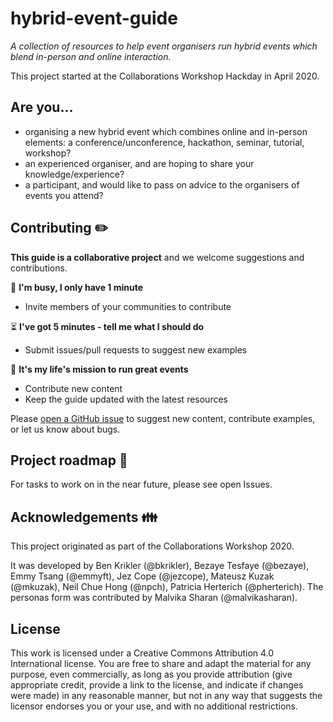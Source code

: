 # hybrid-event-guide

_A collection of resources to help event organisers run hybrid events which blend in-person and online interaction._

This project started at the Collaborations Workshop Hackday in April 2020.

## Are you... 
 
- organising a new hybrid event which combines online and in-person elements: a conference/unconference, hackathon, seminar, tutorial, workshop?
- an experienced organiser, and are hoping to share your knowledge/experience?
- a participant, and would like to pass on advice to the organisers of events you attend?

## Contributing :pencil2:

**This guide is a collaborative project** and we welcome suggestions and contributions. 

:running: **I'm busy, I only have 1 minute**
- Invite members of your communities to contribute

:hourglass_flowing_sand: **I've got 5 minutes - tell me what I should do**
- Submit issues/pull requests to suggest new examples

:tada: **It's my life's mission to run great events**
- Contribute new content
- Keep the guide updated with the latest resources

Please [open a GitHub issue](https://github.com/softwaresaved/hybrid-event-guide/issues) to suggest new content, contribute examples, or let us know about bugs.

## Project roadmap :checkered_flag:
For tasks to work on in the near future, please see open Issues. 

## Acknowledgements :family:

This project originated as part of the Collaborations Workshop 2020.

It was developed by Ben Krikler (@bkrikler), Bezaye Tesfaye (@bezaye), Emmy Tsang (@emmyft), Jez Cope (@jezcope), Mateusz Kuzak (@mkuzak), Neil Chue Hong (@npch), Patricia Herterich (@pherterich). The personas form was contributed by Malvika Sharan (@malvikasharan).

## License 

This work is licensed under a Creative Commons Attribution 4.0 International license. You are free to share and adapt the material for any purpose, even commercially, as long as you provide attribution (give appropriate credit, provide a link to the license, and indicate if changes were made) in any reasonable manner, but not in any way that suggests the licensor endorses you or your use, and with no additional restrictions.

